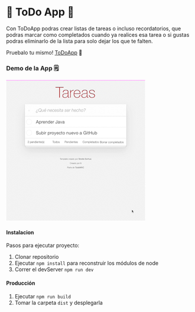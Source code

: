 # 📝 ToDo App 📝

Con ToDoApp podras crear listas de tareas o incluso recordatorios, que podras marcar como completados cuando ya realices esa tarea o si gustas podras eliminarlo de la lista para solo dejar los que te falten.

Pruebalo tu mismo! [ToDoApp](https://todoapp-vite.netlify.app) 🚀

### Demo de la App 🗒

![demo ToDoApp](ToDoApp-demo.gif)

#### Instalacion

Pasos para ejecutar proyecto:

1. Clonar repositorio
2. Ejecutar ```npm install``` para reconstruir los módulos de node
3. Correr el devServer ```npm run dev```

#### Producción

1. Ejecutar ```npm run build```
2. Tomar la carpeta ```dist``` y desplegarla